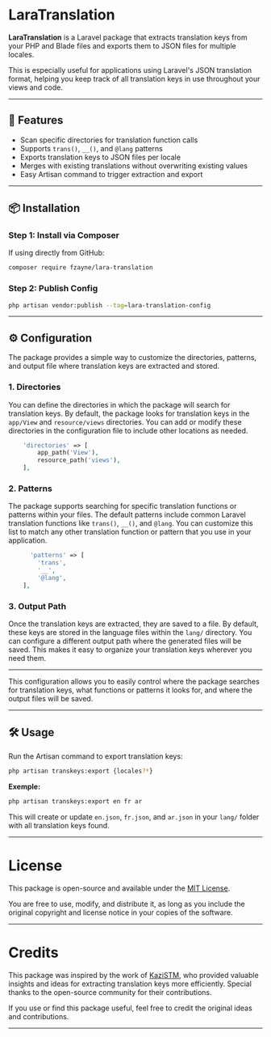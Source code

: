 # LaraTranslation

**LaraTranslation** is a Laravel package that extracts translation keys from your PHP and Blade files and exports them to JSON files for multiple locales.

This is especially useful for applications using Laravel's JSON translation format, helping you keep track of all translation keys in use throughout your views and code.

---

## 🚀 Features

- Scan specific directories for translation function calls
- Supports `trans()`, `__()`, and `@lang` patterns
- Exports translation keys to JSON files per locale
- Merges with existing translations without overwriting existing values
- Easy Artisan command to trigger extraction and export

---

## 📦 Installation

### Step 1: Install via Composer

If using directly from GitHub:

```bash
composer require fzayne/lara-translation
```

### Step 2: Publish Config

```bash
php artisan vendor:publish --tag=lara-translation-config
```

---

## ⚙️ Configuration

The package provides a simple way to customize the directories, patterns, and output file where translation keys are extracted and stored.

### 1. **Directories**

You can define the directories in which the package will search for translation keys. By default, the package looks for translation keys in the `app/View` and `resource/views` directories. You can add or modify these directories in the configuration file to include other locations as needed.
```php
    'directories' => [
        app_path('View'),
        resource_path('views'),
    ],

```
### 2. **Patterns**

The package supports searching for specific translation functions or patterns within your files. The default patterns include common Laravel translation functions like `trans()`, `__()`, and `@lang`. You can customize this list to match any other translation function or pattern that you use in your application.
```php
      'patterns' => [
        'trans',  
        '__',     
        '@lang',  
    ],


```
### 3. **Output Path**

Once the translation keys are extracted, they are saved to a file. By default, these keys are stored in the language files within the `lang/` directory. You can configure a different output path where the generated files will be saved. This makes it easy to organize your translation keys wherever you need them.

---

This configuration allows you to easily control where the package searches for translation keys, what functions or patterns it looks for, and where the output files will be saved.

---

## 🛠 Usage

Run the Artisan command to export translation keys:

```bash
php artisan transkeys:export {locales?*}
```

**Exemple:**

```bash
php artisan transkeys:export en fr ar
```

This will create or update `en.json`, `fr.json`, and `ar.json` in your `lang/` folder with all translation keys found.

---

# License

This package is open-source and available under the [MIT License](LICENSE).

You are free to use, modify, and distribute it, as long as you include the original copyright and license notice in your copies of the software.

---

# Credits

This package was inspired by the work of [KaziSTM](https://github.com/KaziSTM), who provided valuable insights and ideas for extracting translation keys more efficiently. Special thanks to the open-source community for their contributions.

If you use or find this package useful, feel free to credit the original ideas and contributions.

---
